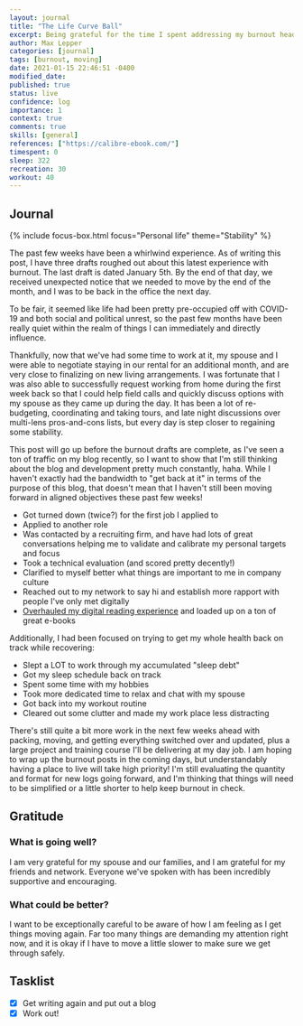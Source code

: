 ```yaml
---
layout: journal
title: "The Life Curve Ball"
excerpt: Being grateful for the time I spent addressing my burnout head-on before life decided to come in and stir things up!
author: Max Lepper
categories: [journal]
tags: [burnout, moving]
date: 2021-01-15 22:46:51 -0400
modified_date:
published: true
status: live
confidence: log
importance: 1
context: true
comments: true
skills: [general]
references: ["https://calibre-ebook.com/"]
timespent: 0
sleep: 322
recreation: 30
workout: 40
---
```


## Journal

{% include focus-box.html focus="Personal life" theme="Stability" %}

The past few weeks have been a whirlwind experience. As of writing this post, I have three drafts roughed out about this latest experience with burnout. The last draft is dated January 5th. By the end of that day, we received unexpected notice that we needed to move by the end of the month, and I was to be back in the office the next day.

To be fair, it seemed like life had been pretty pre-occupied off with COVID-19 and both social and political unrest, so the past few months have been really quiet within the realm of things I can immediately and directly influence.

Thankfully, now that we've had some time to work at it, my spouse and I were able to negotiate staying in our rental for an additional month, and are very close to finalizing on new living arrangements. I was fortunate that I was also able to successfully request working from home during the first week back so that I could help field calls and quickly discuss options with my spouse as they came up during the day. It has been a lot of re-budgeting, coordinating and taking tours, and late night discussions over multi-lens pros-and-cons lists, but every day is step closer to regaining some stability.

This post will go up before the burnout drafts are complete, as I've seen a ton of traffic on my blog recently, so I want to show that I'm still thinking about the blog and development pretty much constantly, haha. While I haven't exactly had the bandwidth to "get back at it" in terms of the purpose of this blog, that doesn't mean that I haven't still been moving forward in aligned objectives these past few weeks!

- Got turned down (twice?) for the first job I applied to
- Applied to another role
- Was contacted by a recruiting firm, and have had lots of great conversations helping me to validate and calibrate my personal targets and focus
- Took a technical evaluation (and scored pretty decently!)
- Clarified to myself better what things are important to me in company culture
- Reached out to my network to say hi and establish more rapport with people I've only met digitally
- [Overhauled my digital reading experience]({{page.references[0]}}) and loaded up on a ton of great e-books

Additionally, I had been focused on trying to get my whole health back on track while recovering:

- Slept a LOT to work through my accumulated "sleep debt"
- Got my sleep schedule back on track
- Spent some time with my hobbies
- Took more dedicated time to relax and chat with my spouse
- Got back into my workout routine
- Cleared out some clutter and made my work place less distracting

There's still quite a bit more work in the next few weeks ahead with packing, moving, and getting everything switched over and updated, plus a large project and training course I'll be delivering at my day job. I am hoping to wrap up the burnout posts in the coming days, but understandably having a place to live will take high priority! I'm still evaluating the quantity and format for new logs going forward, and I'm thinking that things will need to be simplified or a little shorter to help keep burnout in check.

## Gratitude

### What is going well?

I am very grateful for my spouse and our families, and I am grateful for my friends and network. Everyone we've spoken with has been incredibly supportive and encouraging.

### What could be better?

I want to be exceptionally careful to be aware of how I am feeling as I get things moving again. Far too many things are demanding my attention right now, and it is okay if I have to move a little slower to make sure we get through safely.

## Tasklist

- [x] Get writing again and put out a blog
- [x] Work out!
